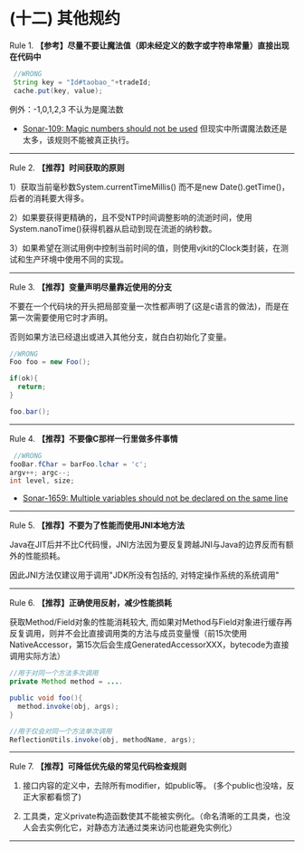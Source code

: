 # (十二) 其他规约

Rule 1. **【参考】尽量不要让魔法值（即未经定义的数字或字符串常量）直接出现在代码中**

```java
 //WRONG
 String key = "Id#taobao_"+tradeId;
 cache.put(key, value);
```

例外：-1,0,1,2,3 不认为是魔法数

* [Sonar-109: Magic numbers should not be used](https://rules.sonarsource.com/java/RSPEC-109) 但现实中所谓魔法数还是太多，该规则不能被真正执行。

----

Rule 2. **【推荐】时间获取的原则**

1）获取当前毫秒数System.currentTimeMillis() 而不是new Date().getTime()，后者的消耗要大得多。

2）如果要获得更精确的，且不受NTP时间调整影响的流逝时间，使用System.nanoTime()获得机器从启动到现在流逝的纳秒数。

3）如果希望在测试用例中控制当前时间的值，则使用vjkit的Clock类封装，在测试和生产环境中使用不同的实现。

----  

Rule 3. **【推荐】变量声明尽量靠近使用的分支**

不要在一个代码块的开头把局部变量一次性都声明了(这是c语言的做法)，而是在第一次需要使用它时才声明。

否则如果方法已经退出或进入其他分支，就白白初始化了变量。

```java
//WRONG
Foo foo = new Foo();

if(ok){
  return;
}

foo.bar();
```

----  

Rule 4. **【推荐】不要像C那样一行里做多件事情**

```java
 //WRONG
fooBar.fChar = barFoo.lchar = 'c';
argv++; argc--;
int level, size;
```

* [Sonar-1659: Multiple variables should not be declared on the same line](https://rules.sonarsource.com/java/RSPEC-1659)

----  

Rule 5. **【推荐】不要为了性能而使用JNI本地方法**

Java在JIT后并不比C代码慢，JNI方法因为要反复跨越JNI与Java的边界反而有额外的性能损耗。

因此JNI方法仅建议用于调用"JDK所没有包括的, 对特定操作系统的系统调用"

----  

Rule 6. **【推荐】正确使用反射，减少性能损耗**

获取Method/Field对象的性能消耗较大, 而如果对Method与Field对象进行缓存再反复调用，则并不会比直接调用类的方法与成员变量慢（前15次使用NativeAccessor，第15次后会生成GeneratedAccessorXXX，bytecode为直接调用实际方法）

```java
//用于对同一个方法多次调用
private Method method = ....

public void foo(){
  method.invoke(obj, args);
}

//用于仅会对同一个方法单次调用
ReflectionUtils.invoke(obj, methodName, args);
```

----  

Rule 7. **【推荐】可降低优先级的常见代码检查规则**

1. 接口内容的定义中，去除所有modifier，如public等。 (多个public也没啥，反正大家都看惯了)

2. 工具类，定义private构造函数使其不能被实例化。（命名清晰的工具类，也没人会去实例化它，对静态方法通过类来访问也能避免实例化）

----
